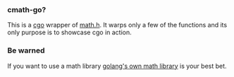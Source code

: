 ### cmath-go? ###

This is a [cgo](http://golang.org/cmd/cgo/) wrapper of [math.h](https://en.wikipedia.org/wiki/C_mathematical_functions). It warps only a few of the functions and its only purpose is to showcase cgo in action.

### Be warned ###

If you want to use a math library [golang's own math library](http://golang.org/pkg/math/) is your best bet.